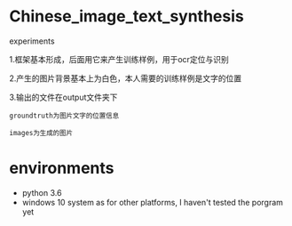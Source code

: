 # Chinese_image_text_synthesis
experiments

1.框架基本形成，后面用它来产生训练样例，用于ocr定位与识别

2.产生的图片背景基本上为白色，本人需要的训练样例是文字的位置

3.输出的文件在output文件夹下

    groundtruth为图片文字的位置信息

    images为生成的图片

# environments
- python 3.6
- windows 10 system
 as for other platforms, I haven't tested the porgram yet
